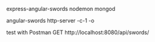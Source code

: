 express-angular-swords
nodemon
mongod

angular-swords
http-server -c-1 -o  


test with Postman
GET http://localhost:8080/api/swords/

